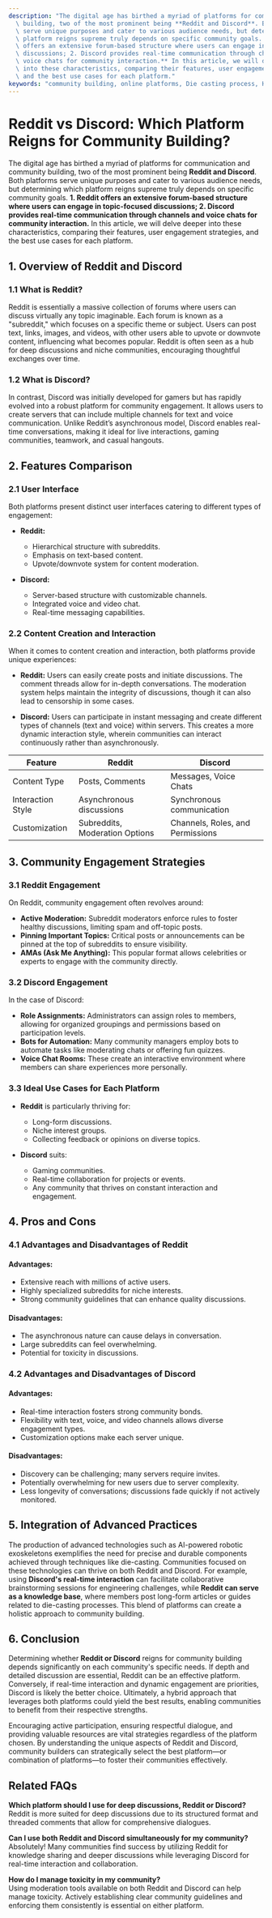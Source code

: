 ```yaml
---
description: "The digital age has birthed a myriad of platforms for communication and community\
  \ building, two of the most prominent being **Reddit and Discord**. Both platforms\
  \ serve unique purposes and cater to various audience needs, but determining which\
  \ platform reigns supreme truly depends on specific community goals. **1. Reddit\
  \ offers an extensive forum-based structure where users can engage in topic-focused\
  \ discussions; 2. Discord provides real-time communication through channels and\
  \ voice chats for community interaction.** In this article, we will delve deeper\
  \ into these characteristics, comparing their features, user engagement strategies,\
  \ and the best use cases for each platform."
keywords: "community building, online platforms, Die casting process, Heat dissipation efficiency"
---
```

# Reddit vs Discord: Which Platform Reigns for Community Building?

The digital age has birthed a myriad of platforms for communication and community building, two of the most prominent being **Reddit and Discord**. Both platforms serve unique purposes and cater to various audience needs, but determining which platform reigns supreme truly depends on specific community goals. **1. Reddit offers an extensive forum-based structure where users can engage in topic-focused discussions; 2. Discord provides real-time communication through channels and voice chats for community interaction.** In this article, we will delve deeper into these characteristics, comparing their features, user engagement strategies, and the best use cases for each platform.

## **1. Overview of Reddit and Discord**

### **1.1 What is Reddit?**

Reddit is essentially a massive collection of forums where users can discuss virtually any topic imaginable. Each forum is known as a "subreddit," which focuses on a specific theme or subject. Users can post text, links, images, and videos, with other users able to upvote or downvote content, influencing what becomes popular. Reddit is often seen as a hub for deep discussions and niche communities, encouraging thoughtful exchanges over time.

### **1.2 What is Discord?**

In contrast, Discord was initially developed for gamers but has rapidly evolved into a robust platform for community engagement. It allows users to create servers that can include multiple channels for text and voice communication. Unlike Reddit’s asynchronous model, Discord enables real-time conversations, making it ideal for live interactions, gaming communities, teamwork, and casual hangouts.

## **2. Features Comparison**

### **2.1 User Interface**

Both platforms present distinct user interfaces catering to different types of engagement:

- **Reddit:** 
  - Hierarchical structure with subreddits.
  - Emphasis on text-based content.
  - Upvote/downvote system for content moderation.

- **Discord:** 
  - Server-based structure with customizable channels.
  - Integrated voice and video chat.
  - Real-time messaging capabilities.

### **2.2 Content Creation and Interaction**

When it comes to content creation and interaction, both platforms provide unique experiences:

- **Reddit:** Users can easily create posts and initiate discussions. The comment threads allow for in-depth conversations. The moderation system helps maintain the integrity of discussions, though it can also lead to censorship in some cases.

- **Discord:** Users can participate in instant messaging and create different types of channels (text and voice) within servers. This creates a more dynamic interaction style, wherein communities can interact continuously rather than asynchronously.

| Feature               | Reddit                            | Discord                             |
|----------------------|----------------------------------|------------------------------------|
| Content Type         | Posts, Comments                   | Messages, Voice Chats               |
| Interaction Style     | Asynchronous discussions          | Synchronous communication           |
| Customization        | Subreddits, Moderation Options   | Channels, Roles, and Permissions    |

## **3. Community Engagement Strategies**

### **3.1 Reddit Engagement**

On Reddit, community engagement often revolves around:

- **Active Moderation:** Subreddit moderators enforce rules to foster healthy discussions, limiting spam and off-topic posts.
- **Pinning Important Topics:** Critical posts or announcements can be pinned at the top of subreddits to ensure visibility.
- **AMAs (Ask Me Anything):** This popular format allows celebrities or experts to engage with the community directly.

### **3.2 Discord Engagement**

In the case of Discord:

- **Role Assignments:** Administrators can assign roles to members, allowing for organized groupings and permissions based on participation levels.
- **Bots for Automation:** Many community managers employ bots to automate tasks like moderating chats or offering fun quizzes.
- **Voice Chat Rooms:** These create an interactive environment where members can share experiences more personally.

### **3.3 Ideal Use Cases for Each Platform**

- **Reddit** is particularly thriving for:
  - Long-form discussions.
  - Niche interest groups.
  - Collecting feedback or opinions on diverse topics.

- **Discord** suits:
  - Gaming communities.
  - Real-time collaboration for projects or events.
  - Any community that thrives on constant interaction and engagement.

## **4. Pros and Cons**

### **4.1 Advantages and Disadvantages of Reddit**

#### Advantages:

- Extensive reach with millions of active users.
- Highly specialized subreddits for niche interests.
- Strong community guidelines that can enhance quality discussions.

#### Disadvantages:

- The asynchronous nature can cause delays in conversation.
- Large subreddits can feel overwhelming.
- Potential for toxicity in discussions.

### **4.2 Advantages and Disadvantages of Discord**

#### Advantages:

- Real-time interaction fosters strong community bonds.
- Flexibility with text, voice, and video channels allows diverse engagement types.
- Customization options make each server unique.

#### Disadvantages:

- Discovery can be challenging; many servers require invites.
- Potentially overwhelming for new users due to server complexity.
- Less longevity of conversations; discussions fade quickly if not actively monitored.

## **5. Integration of Advanced Practices**

The production of advanced technologies such as AI-powered robotic exoskeletons exemplifies the need for precise and durable components achieved through techniques like die-casting. Communities focused on these technologies can thrive on both Reddit and Discord. For example, using **Discord's real-time interaction** can facilitate collaborative brainstorming sessions for engineering challenges, while **Reddit can serve as a knowledge base**, where members post long-form articles or guides related to die-casting processes. This blend of platforms can create a holistic approach to community building.

## **6. Conclusion**

Determining whether **Reddit or Discord** reigns for community building depends significantly on each community's specific needs. If depth and detailed discussion are essential, Reddit can be an effective platform. Conversely, if real-time interaction and dynamic engagement are priorities, Discord is likely the better choice. Ultimately, a hybrid approach that leverages both platforms could yield the best results, enabling communities to benefit from their respective strengths.

Encouraging active participation, ensuring respectful dialogue, and providing valuable resources are vital strategies regardless of the platform chosen. By understanding the unique aspects of Reddit and Discord, community builders can strategically select the best platform—or combination of platforms—to foster their communities effectively.

## **Related FAQs**

**Which platform should I use for deep discussions, Reddit or Discord?**  
Reddit is more suited for deep discussions due to its structured format and threaded comments that allow for comprehensive dialogues.

**Can I use both Reddit and Discord simultaneously for my community?**  
Absolutely! Many communities find success by utilizing Reddit for knowledge sharing and deeper discussions while leveraging Discord for real-time interaction and collaboration.

**How do I manage toxicity in my community?**  
Using moderation tools available on both Reddit and Discord can help manage toxicity. Actively establishing clear community guidelines and enforcing them consistently is essential on either platform.
